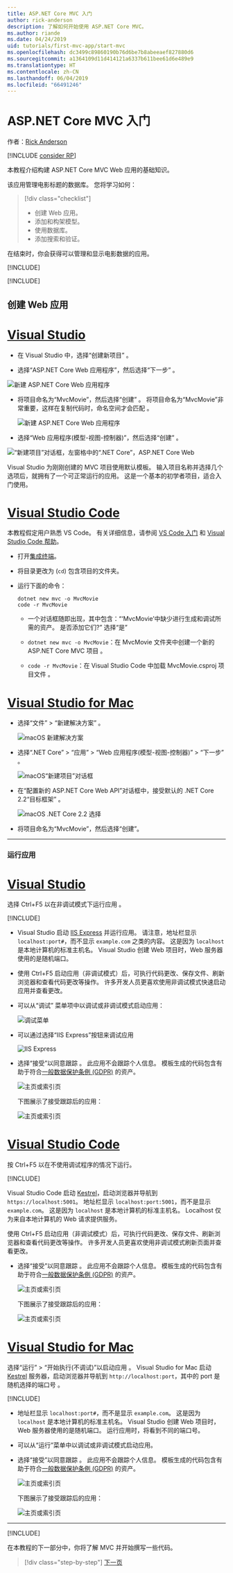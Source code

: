 ```yaml
---
title: ASP.NET Core MVC 入门
author: rick-anderson
description: 了解如何开始使用 ASP.NET Core MVC。
ms.author: riande
ms.date: 04/24/2019
uid: tutorials/first-mvc-app/start-mvc
ms.openlocfilehash: dc3499c89860190b76d6be7b8abeeaef827880d6
ms.sourcegitcommit: a1364109d11d414121a6337b611bee61d6e489e9
ms.translationtype: HT
ms.contentlocale: zh-CN
ms.lasthandoff: 06/04/2019
ms.locfileid: "66491246"
---
```

# <a name="get-started-with-aspnet-core-mvc"></a>ASP.NET Core MVC 入门

作者：[Rick Anderson](https://twitter.com/RickAndMSFT)

[!INCLUDE [consider RP](~/includes/razor.md)]

本教程介绍构建 ASP.NET Core MVC Web 应用的基础知识。

该应用管理电影标题的数据库。 您将学习如何：

> [!div class="checklist"]
> * 创建 Web 应用。
> * 添加和构架模型。
> * 使用数据库。
> * 添加搜索和验证。

在结束时，你会获得可以管理和显示电影数据的应用。

[!INCLUDE[](~/includes/mvc-intro/download.md)]

[!INCLUDE[](~/includes/net-core-prereqs-all-2.2.md)]

## <a name="create-a-web-app"></a>创建 Web 应用

# <a name="visual-studiotabvisual-studio"></a>[Visual Studio](#tab/visual-studio)

* 在 Visual Studio 中，选择“创建新项目”  。

* 选择“ASP.NET Core Web 应用程序”，然后选择“下一步”   。

![新建 ASP.NET Core Web 应用程序](start-mvc/_static/np_2.1.png)

* 将项目命名为“MvcMovie”，然后选择“创建”   。 将项目命名为“MvcMovie”非常重要，这样在复制代码时，命名空间才会匹配  。

  ![新建 ASP.NET Core Web 应用程序](start-mvc/_static/config.png)


* 选择“Web 应用程序(模型-视图-控制器)”，然后选择“创建”   。

![“新建项目”对话框，左窗格中的“.NET Core”，ASP.NET Core Web ](start-mvc/_static/new_project22-21.png)

Visual Studio 为刚刚创建的 MVC 项目使用默认模板。 输入项目名称并选择几个选项后，就拥有了一个可正常运行的应用。 这是一个基本的初学者项目，适合入门使用。

# <a name="visual-studio-codetabvisual-studio-code"></a>[Visual Studio Code](#tab/visual-studio-code)

本教程假定用户熟悉 VS Code。 有关详细信息，请参阅 [VS Code 入门](https://code.visualstudio.com/docs) 和 [Visual Studio Code 帮助](#visual-studio-code-help)。

* 打开[集成终端](https://code.visualstudio.com/docs/editor/integrated-terminal)。
* 将目录更改为 (`cd`) 包含项目的文件夹。
* 运行下面的命令：

   ```console
   dotnet new mvc -o MvcMovie
   code -r MvcMovie
   ```

  * 一个对话框随即出现，其中包含：“‘MvcMovie’中缺少进行生成和调试所需的资产。  是否添加它们?”  选择“是” 

  * `dotnet new mvc -o MvcMovie`：在 MvcMovie 文件夹中创建一个新的 ASP.NET Core MVC 项目  。
  * `code -r MvcMovie`：在 Visual Studio Code 中加载 MvcMovie.csproj 项目文件  。

# <a name="visual-studio-for-mactabvisual-studio-mac"></a>[Visual Studio for Mac](#tab/visual-studio-mac)

* 选择“文件”   > “新建解决方案”  。

  ![macOS 新建解决方案](./start-mvc/_static/new_project_vsmac.png)

* 选择“.NET Core” > “应用” > “Web 应用程序(模型-视图-控制器)” > “下一步”     。

  ![macOS“新建项目”对话框](./start-mvc/_static/new_project_mvc_vsmac.png)

* 在“配置新的 ASP.NET Core Web API”对话框中，接受默认的 .NET Core 2.2“目标框架”    。

  ![macOS .NET Core 2.2 选择](./start-mvc/_static/new_project_22_vsmac.png)

* 将项目命名为“MvcMovie”，然后选择“创建”。  

---

### <a name="run-the-app"></a>运行应用

# <a name="visual-studiotabvisual-studio"></a>[Visual Studio](#tab/visual-studio)

选择 Ctrl+F5 以在非调试模式下运行应用  。

[!INCLUDE[](~/includes/trustCertVS.md)]

* Visual Studio 启动 [IIS Express](/iis/extensions/introduction-to-iis-express/iis-express-overview) 并运行应用。 请注意，地址栏显示 `localhost:port#`，而不显示 `example.com` 之类的内容。 这是因为 `localhost` 是本地计算机的标准主机名。 Visual Studio 创建 Web 项目时，Web 服务器使用的是随机端口。
* 使用 Ctrl+F5 启动应用（非调试模式）后，可执行代码更改、保存文件、刷新浏览器和查看代码更改等操作。 许多开发人员更喜欢使用非调试模式快速启动应用并查看更改。
* 可以从“调试”  菜单项中以调试或非调试模式启动应用：

  ![调试菜单](start-mvc/_static/debug_menu.png)

* 可以通过选择“IIS Express”按钮来调试应用 

  ![IIS Express](start-mvc/_static/iis_express.png)

* 选择“接受”以同意跟踪  。 此应用不会跟踪个人信息。 模板生成的代码包含有助于符合[一般数据保护条例 (GDPR)](xref:security/gdpr) 的资产。

  ![主页或索引页](start-mvc/_static/privacy.png)

  下图展示了接受跟踪后的应用：

  ![主页或索引页](start-mvc/_static/home2.2.png)

# <a name="visual-studio-codetabvisual-studio-code"></a>[Visual Studio Code](#tab/visual-studio-code)

按 Ctrl+F5 以在不使用调试程序的情况下运行。

[!INCLUDE[](~/includes/trustCertVSC.md)]

  Visual Studio Code 启动 [Kestrel](xref:fundamentals/servers/kestrel)，启动浏览器并导航到 `https://localhost:5001`。 地址栏显示 `localhost:port:5001`，而不是显示 `example.com`。 这是因为 `localhost` 是本地计算机的标准主机名。 Localhost 仅为来自本地计算机的 Web 请求提供服务。

  使用 Ctrl+F5 启动应用（非调试模式）后，可执行代码更改、保存文件、刷新浏览器和查看代码更改等操作。 许多开发人员更喜欢使用非调试模式刷新页面并查看更改。

* 选择“接受”以同意跟踪  。 此应用不会跟踪个人信息。 模板生成的代码包含有助于符合[一般数据保护条例 (GDPR)](xref:security/gdpr) 的资产。

  ![主页或索引页](start-mvc/_static/privacy.png)

  下图展示了接受跟踪后的应用：

  ![主页或索引页](start-mvc/_static/home2.2.png)

# <a name="visual-studio-for-mactabvisual-studio-mac"></a>[Visual Studio for Mac](#tab/visual-studio-mac)

选择“运行” > “开始执行(不调试)”以启动应用   。 Visual Studio for Mac 启动 [Kestrel](xref:fundamentals/servers/index#kestrel) 服务器，启动浏览器并导航到 `http://localhost:port`，其中的 port 是随机选择的端口号  。

[!INCLUDE[](~/includes/trustCertMac.md)]

* 地址栏显示 `localhost:port#`，而不是显示 `example.com`。 这是因为 `localhost` 是本地计算机的标准主机名。 Visual Studio 创建 Web 项目时，Web 服务器使用的是随机端口。 运行应用时，将看到不同的端口号。
* 可以从“运行”菜单中以调试或非调试模式启动应用。 

* 选择“接受”以同意跟踪  。 此应用不会跟踪个人信息。 模板生成的代码包含有助于符合[一般数据保护条例 (GDPR)](xref:security/gdpr) 的资产。

  ![主页或索引页](./start-mvc/_static/output_privacy_macos.png)

  下图展示了接受跟踪后的应用：

  ![主页或索引页](./start-mvc/_static/output_macos.png)

---

[!INCLUDE[](~/includes/vs-vsc-vsmac-help.md)]

在本教程的下一部分中，你将了解 MVC 并开始撰写一些代码。

> [!div class="step-by-step"]
> [下一页](adding-controller.md)
